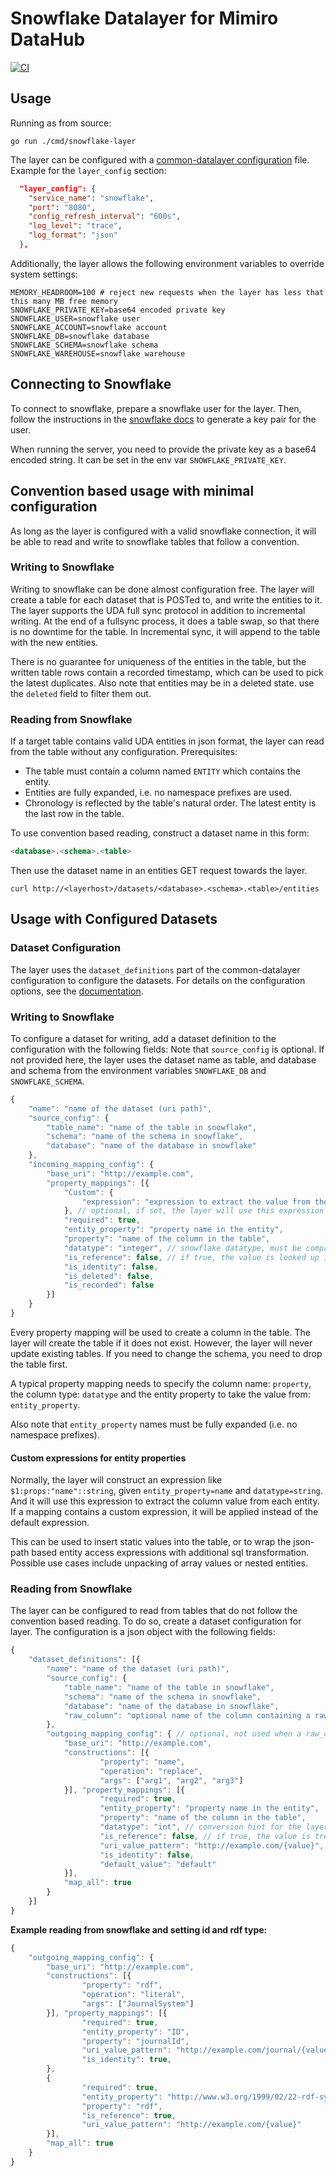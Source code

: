 # Snowflake Datalayer for Mimiro DataHub

[![CI](https://github.com/mimiro-io/snowflake-layer/actions/workflows/ci.yaml/badge.svg)](https://github.com/mimiro-io/snowflake-layer/actions/workflows/ci.yaml)

## Usage

Running as from source:

```shell
go run ./cmd/snowflake-layer
```

The layer can be configured with a [common-datalayer configuration](https://github.com/mimiro-io/common-datalayer?tab=readme-ov-file#data-layer-configuration)
file. Example for the `layer_config` section:

```json
  "layer_config": {
    "service_name": "snowflake",
    "port": "8080",
    "config_refresh_interval": "600s",
    "log_level": "trace",
    "log_format": "json"
  },
```

Additionally, the layer allows the following environment variables to override
system settings:

```shell
MEMORY_HEADROOM=100 # reject new requests when the layer has less that this many MB free memory
SNOWFLAKE_PRIVATE_KEY=base64 encoded private key
SNOWFLAKE_USER=snowflake user
SNOWFLAKE_ACCOUNT=snowflake account
SNOWFLAKE_DB=snowflake database
SNOWFLAKE_SCHEMA=snowflake schema
SNOWFLAKE_WAREHOUSE=snowflake warehouse
```

## Connecting to Snowflake

To connect to snowflake, prepare a snowflake user for the layer.
Then, follow the instructions in the [snowflake docs](https://docs.snowflake.com/en/user-guide/key-pair-auth.html)
to generate a key pair for the user.

When running the server, you need to provide the private key as a base64 encoded string.
It can be set in the env var `SNOWFLAKE_PRIVATE_KEY`.

## Convention based usage with minimal configuration

As long as the layer is configured with a valid snowflake connection,
it will be able to read and write to snowflake tables that follow a convention.

### Writing to Snowflake

Writing to snowflake can be done almost configuration free. The layer will create a table for each
dataset that is POSTed to, and write the entities to it.
The layer supports the UDA full sync protocol in addition to incremental writing.
At the end of a fullsync process, it does a table swap, so that there is no downtime for the table.
In Incremental sync, it will append to the table with the new entities.

There is no guarantee for uniqueness of the entities in the table, but the written table rows contain a
recorded timestamp, which can be used to pick the latest duplicates. Also note that entities may be in
a deleted state. use the `deleted` field to filter them out.

### Reading from Snowflake

If a target table contains valid UDA entities in json format, the layer can read from the table without any configuration.
Prerequisites:

-   The table must contain a column named `ENTITY` which contains the entity.
-   Entities are fully expanded, i.e. no namespace prefixes are used.
-   Chronology is reflected by the table's natural order. The latest entity is the last row in the table.

To use convention based reading, construct a dataset name in this form:

```sql
<database>.<schema>.<table>
```

Then use the dataset name in an entities GET request towards the layer.

```shell
curl http://<layerhost>/datasets/<database>.<schema>.<table>/entities
```

## Usage with Configured Datasets

### Dataset Configuration

The layer uses the `dataset_definitions` part of the common-datalayer configuration to configure the datasets.
For details on the configuration options, see the [documentation](https://github.com/mimiro-io/common-datalayer#data-layer-configuration).

### Writing to Snowflake

To configure a dataset for writing, add a dataset definition to the configuration with the following fields:
Note that `source_config` is optional. If not provided here, the layer uses the dataset name as table,
and database and schema from the environment variables `SNOWFLAKE_DB` and `SNOWFLAKE_SCHEMA`.

```javascript
{
    "name": "name of the dataset (uri path)",
    "source_config": {
        "table_name": "name of the table in snowflake",
        "schema": "name of the schema in snowflake",
        "database": "name of the database in snowflake"
    },
    "incoming_mapping_config": {
        "base_uri": "http://example.com",
        "property_mappings": [{
            "Custom": {
                "expression": "expression to extract the value from the entity"
            }, // optional, if set, the layer will use this expression to extract the value from the entity
            "required": true,
            "entity_property": "property name in the entity",
            "property": "name of the column in the table",
            "datatype": "integer", // snowflake datatype, must be compatible with the value
            "is_reference": false, // if true, the value is looked up in the references part of the entity
            "is_identity": false,
            "is_deleted": false,
            "is_recorded": false
        }]
    }
}
```

Every property mapping will be used to create a column in the table. The layer will create the table if it does not exist.
However, the layer will never update existing tables. If you need to change the schema, you need to drop the table first.

A typical property mapping needs to specify the column name: `property`, the column type: `datatype` and the
entity property to take the value from: `entity_property`.

Also note that `entity_property` names must be fully expanded (i.e. no namespace prefixes).

#### Custom expressions for entity properties

Normally, the layer will construct an expression like `$1:props:"name"::string`, given `entity_property=name` and `datatype=string`.
And it will use this expression to extract the column value from each entity.
If a mapping contains a custom expression, it will be applied instead of the default expression.

This can be used to insert static values into the table, or to wrap the json-path based entity access expressions with
additional sql transformation. Possible use cases include unpacking of array values or nested entities.

### Reading from Snowflake

The layer can be configured to read from tables that do not follow the convention based reading.
To do so, create a dataset configuration for layer. The configuration is a json object with the following fields:

```javascript
{
    "dataset_definitions": [{
        "name": "name of the dataset (uri path)",
        "source_config": {
            "table_name": "name of the table in snowflake",
            "schema": "name of the schema in snowflake",
            "database": "name of the database in snowflake",
            "raw_column": "optional name of the column containing a raw json entity"
        },
        "outgoing_mapping_config": { // optional, not used when a raw_column is configured
            "base_uri": "http://example.com",
            "constructions": [{
                    "property": "name",
                    "operation": "replace",
                    "args": ["arg1", "arg2", "arg3"]
            }], "property_mappings": [{
                    "required": true,
                    "entity_property": "property name in the entity",
                    "property": "name of the column in the table",
                    "datatype": "int", // conversion hint for the layer
                    "is_reference": false, // if true, the value is treated as a reference to another entity
                    "uri_value_pattern": "http://example.com/{value}", // optional, if set, the value used as string template to construct a property value
                    "is_identity": false,
                    "default_value": "default"
            }],
            "map_all": true
        }
    }]
}
```

**Example reading from snowflake and setting id and rdf type:**
```javascript
{
    "outgoing_mapping_config": { 
        "base_uri": "http://example.com",
        "constructions": [{
                "property": "rdf",
                "operation": "literal",
                "args": ["JournalSystem"]
        }], "property_mappings": [{
                "required": true,
                "entity_property": "ID",
                "property": "journalId",
                "uri_value_pattern": "http://example.com/journal/{value}",
                "is_identity": true,
        },
        {
                "required": true,
                "entity_property": "http://www.w3.org/1999/02/22-rdf-syntax-ns#type",
                "property": "rdf",
                "is_reference": true,
                "uri_value_pattern": "http://example.com/{value}"
        }],
        "map_all": true
    }
}
```
